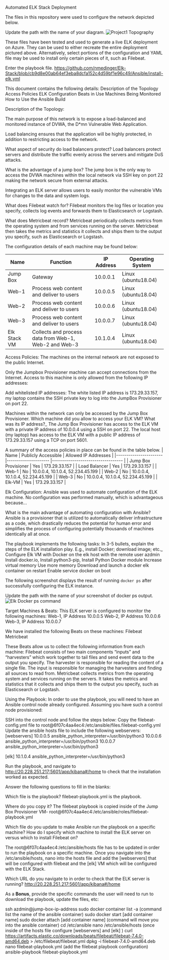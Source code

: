 Automated ELK Stack Deployment

The files in this repository were used to configure the network depicted below.

Update the path with the name of your diagram. 
![Project1 Topography](https://user-images.githubusercontent.com/95101213/160952863-bd9917e1-f831-4fc6-bb9a-9e150ae8761f.PNG)

These files have been tested and used to generate a live ELK deployment on Azure. They can be used to either recreate the entire deployment pictured above. Alternatively, select portions of the configuration and YAML file may be used to install only certain pieces of it, such as Filebeat.

Enter the playbook file.
https://github.com/nmedinger/Elk-Stack/blob/cb9d8e00ab64ef3eba8dcfa152c4d59bf1e96c49/Ansible/install-elk.yml

This document contains the following details:
Description of the Topology
Access Policies
ELK Configuration
Beats in Use
Machines Being Monitored
How to Use the Ansible Build


Description of the Topology:

The main purpose of this network is to expose a load-balanced and monitored instance of DVWA, the D*mn Vulnerable Web Application.

Load balancing ensures that the application will be highly protected, in addition to restricting access to the network.

What aspect of security do load balancers protect? 
Load balancers protect servers and distribute the traffic evenly across the servers and mitigate DoS attacks.

What is the advantage of a jump box?
The jump box is the only way to access the DVWA machines within the local network via SSH key on port 22 making the network secure from external attacks.

Integrating an ELK server allows users to easily monitor the vulnerable VMs for changes to the data  and system logs.

What does Filebeat watch for?
Filebeat monitors the log files or location you specify, collects log events and forwards them to Elasticsearch or Logstash.

What does Metricbeat record?
Metricbeat periodically collects metrics from the operating system and from services running on the server.  Metricbeat then takes the metrics and statistics it collects and ships them to the output you specify, such as Elasticsearch or Logstash.  

The configuration details of each machine may be found below:

| Name         | Function                                              | IP Address | Operating System    |
|--------------|-------------------------------------------------------|------------|---------------------|
| Jump Box     | Gateway                                               | 10.0.0.1   | Linux (ubuntu18.04) |
| Web-1        | Process web content and deliver to users              | 10.0.0.5   | Linux (ubuntu18.04) |
| Web-2        | Process web content and deliver to users              | 10.0.0.6   | Linux (ubuntu18.04) |
| Web-3        | Process web content and deliver to users              | 10.0.0.7   | Linux (ubuntu18.04) |
| Elk Stack VM | Collects and process data from Web-1, Web-2 and Web-3 | 10.1.0.4   | Linux (ubuntu18.04) |

Access Policies:
The machines on the internal network are not exposed to the public Internet. 

Only the Jumpbox Provisioner machine can accept connections from the Internet. Access to this machine is only allowed from the following IP addresses:

Add whitelisted IP addresses:
The white listed IP address is 173.29.33.157, my laptop contains the SSH private key to log into the JumpBox Provisioner on port 22.

Machines within the network can only be accessed by the Jump Box Provisioner.
Which machine did you allow to access your ELK VM? What was its IP address?_
The Jump Box Provisioner has access to the ELK VM  with a private IP address of 10.0.0.4 using a SSH on port 22.
The local host (my laptop) has access to the ELK VM with a public IP address of  173.29.33.157 using a TCP on port 5601.




A summary of the access policies in place can be found in the table below.
| Name                  	| Publicly Accessible 	| Allowed IP Addresses              	|
|-----------------------	|---------------------	|-----------------------------------	|
| Jump Box Provisioner  	| Yes                 	| 173.29.33.157                     	|
| Load Balancer         	| Yes                 	| 173.29.33.157                     	|
| Web-1                 	| No                  	| 10.0.0.4, 10.1.0.4, 52.234.45.199 	|
| Web-2                 	| No                  	| 10.0.0.4, 10.1.0.4, 52.234.45.199 	|
| Web-3                 	| No                  	| 10.0.0.4, 10.1.0.4, 52.234.45.199 	|
| Elk-VM                	| Yes                 	| 173.29.33.157                     	|


Elk Configuration:
Ansible was used to automate configuration of the ELK machine. No configuration was performed manually, which is advantageous because...

What is the main advantage of automating configuration with Ansible?
Ansible is a provisioner that is utilized to automatically deliver infrastructure as a code, which drastically reduces the potential for human error and simplifies the process of configuring potentially thousands of machines identically all at once.

The playbook implements the following tasks:
In 3-5 bullets, explain the steps of the ELK installation play. E.g., install Docker; download image; etc._
Configure Elk VM with Docker on the elk host with the remote user azdmin
Install docker.io, Install python3-pip, Install Python Docker module
Increase virtual memory
Use more memory
Download and launch a docker elk container on restart
Enable service docker on boot
     
The following screenshot displays the result of running `docker ps` after successfully configuring the ELK instance.

Update the path with the name of your screenshot of docker ps output.
![Elk Docker ps command](https://user-images.githubusercontent.com/95101213/160952972-06f06028-ed48-488e-8e0f-cea70650fffe.PNG)

Target Machines & Beats:
This ELK server is configured to monitor the following machines:
Web-1, IP Address 10.0.0.5
Web-2, IP Address 10.0.0.6
Web-3, IP Address 10.0.0.7

We have installed the following Beats on these machines:
Filebeat
Metricbeat

These Beats allow us to collect the following information from each machine:
Filebeat consists of two main components “inputs” and “harvesters” which work together to tail files and send event data to the output you specify. The harvester is responsible for reading the content of a single file. The input is responsible for managing the harvesters and finding all sources to read from. 
Metricbeat collects metrics from the operating system and services running on the servers.  It takes the metrics and statistics that it collects and ships them to the output you specify, such as Elasticsearch or Logstash.  


Using the Playbook:
In order to use the playbook, you will need to have an Ansible control node already configured. Assuming you have such a control node provisioned: 

SSH into the control node and follow the steps below:
Copy the filebeat-config.yml  file to root@6f07c4aa4ec4:/etc/ansible/files.filebeat-config.yml
Update the ansible hosts file to include the following webservers:
 [webservers]
10.0.0.5 ansible_python_interpreter=/usr/bin/python3
10.0.0.6 ansible_python_interpreter=/usr/bin/python3
10.0.0.7 ansible_python_interpreter=/usr/bin/python3

[elk]
10.1.0.4 ansible_python_interpreter=/usr/bin/python3

Run the playbook, and navigate to http://20.228.251.217:5601/app/kibana#/home to check that the installation worked as expected.

Answer the following questions to fill in the blanks:

Which file is the playbook? 
filebeat-playbook.yml is the playbook.

Where do you copy it?
The filebeat playbook is copied inside of the Jump Box Provisioner VM- root@6f07c4aa4ec4:/etc/ansible/roles/filebeat-playbook.yml

Which file do you update to make Ansible run the playbook on a specific machine? How do I specify which machine to install the ELK server on versus which to install Filebeat on?

The root@6f07c4aa4ec4:/etc/ansible/hosts file has to be updated in order to run the playbook on a specific machine.
Once you navigate into the /etc/ansible/hosts, nano into the hosts file and add the [webservers] that will be configured with filebeat and the [elk] VM which will be configured with the ELK Stack. 

Which URL do you navigate to in order to check that the ELK server is running?
http://20.228.251.217:5601/app/kibana#/home

As a **Bonus**, provide the specific commands the user will need to run to download the playbook, update the files, etc:

ssh azdmin@jump-box-ip-address 
sudo docker container list -a (command list the name of the ansible container)
sudo docker start [add container name] 
sudo docker attach [add container name] (command will move you into the ansible container)
cd /etc/ansible
nano /etc/ansible/hosts (once inside of the hosts file configure [webservers] and [elk] )
 curl https://artifacts.elastic.co/downloads/beats/filebeat/filebeat-7.4.0-amd64.deb > /etc/filebeat/filebeat.yml
dpkg -i filebeat-7.4.0-amd64.deb
nano filebeat-playbook.yml (add the filebeat playbook configuration)
ansible-playbook filebeat-playbook.yml


